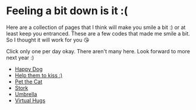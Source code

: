 # Feeling a bit down is it :(

Here are a collection of pages that I think will make you smile a bit :) or at least keep you entranced. These are a few codes that made me smile a bit. So I thought it will work for you :kissing_heart:

Click only one per day okay. There aren't many here. Look forward to more next year :)
- [Happy Dog]()
- [Help them to kiss :)]()
- [Pet the Cat]()
- [Stork]()
- [Umbrella]()
- [Virtual Hugs]()